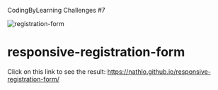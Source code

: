 CodingByLearning Challenges #7

![registration-form](https://user-images.githubusercontent.com/39729374/149839148-7b98f050-dd20-4307-82bd-0ab7797266a6.png)

# responsive-registration-form
Click on this link to see the result: https://nathlo.github.io/responsive-registration-form/




